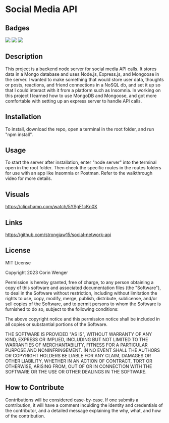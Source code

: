 # Social Media API

## Badges

![](https://img.shields.io/badge/License-MIT-green) ![](https://img.shields.io/badge/Mongo-DB-blue) ![](https://img.shields.io/badge/Node-JS-purple)

## Description

This project is a backend node server for social media API calls. It stores data in a Mongo database and uses Node.js, Express.js, and Mongoose in the server. I wanted to make something that would store user data, thoughts or posts, reactions, and friend connections in a NoSQL db, and set it up so that I could interact with it from a platform such as Insomnia. In working on this project I learned how to use MongoDB and Mongoose, and got more comfortable with setting up an express server to handle API calls.

## Installation

To install, download the repo, open a terminal in the root folder, and run "npm install".

## Usage

To start the server after installation, enter "node server" into the terminal open in the root folder. Then check the specific routes in the routes folders for use with an app like Insomnia or Postman. Refer to the walkthrough video for more details.

## Visuals

https://clipchamp.com/watch/5YSgF1cKn0X

## Links

https://github.com/strongjaw15/social-network-api

## License

MIT License

Copyright 2023 Corin Wenger

Permission is hereby granted, free of charge, to any person obtaining a copy of this software and associated documentation files (the "Software"), to deal in the Software without restriction, including without limitation the rights to use, copy, modify, merge, publish, distribute, sublicense, and/or sell copies of the Software, and to permit persons to whom the Software is furnished to do so, subject to the following conditions:

The above copyright notice and this permission notice shall be included in all copies or substantial portions of the Software.

THE SOFTWARE IS PROVIDED "AS IS", WITHOUT WARRANTY OF ANY KIND, EXPRESS OR IMPLIED, INCLUDING BUT NOT LIMITED TO THE WARRANTIES OF MERCHANTABILITY, FITNESS FOR A PARTICULAR PURPOSE AND NONINFRINGEMENT. IN NO EVENT SHALL THE AUTHORS OR COPYRIGHT HOLDERS BE LIABLE FOR ANY CLAIM, DAMAGES OR OTHER LIABILITY, WHETHER IN AN ACTION OF CONTRACT, TORT OR OTHERWISE, ARISING FROM, OUT OF OR IN CONNECTION WITH THE SOFTWARE OR THE USE OR OTHER DEALINGS IN THE SOFTWARE.

## How to Contribute

Contributions will be considered case-by-case. If one submits a contribution, it will have a comment inculding the identity and credentials of the contributor, and a detailed message explaining the why, what, and how of the contribution.